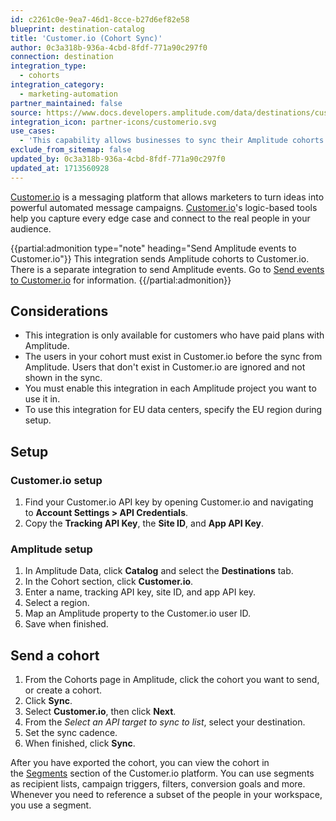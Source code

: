 ```yaml
---
id: c2261c0e-9ea7-46d1-8cce-b27d6ef82e58
blueprint: destination-catalog
title: 'Customer.io (Cohort Sync)'
author: 0c3a318b-936a-4cbd-8fdf-771a90c297f0
connection: destination
integration_type:
  - cohorts
integration_category:
  - marketing-automation
partner_maintained: false
source: https://www.docs.developers.amplitude.com/data/destinations/customerio-cohort/
integration_icon: partner-icons/customerio.svg
use_cases:
  - 'This capability allows businesses to sync their Amplitude cohorts with Customer.io. By integrating Amplitude cohorts into Customer.io, organizations can create targeted messaging campaigns based on user behavior captured in Amplitude. This enables personalized communication and engagement strategies tailored to specific customer segments, driving higher conversion rates and improved customer satisfaction.'
exclude_from_sitemap: false
updated_by: 0c3a318b-936a-4cbd-8fdf-771a90c297f0
updated_at: 1713560928
---
```

[Customer.io](http://customer.io/) is a messaging platform that allows marketers to turn ideas into powerful automated message campaigns. [Customer.io](http://customer.io/)'s logic-based tools help you capture every edge case and connect to the real people in your audience.

{{partial:admonition type="note" heading="Send Amplitude events to Customer.io"}}
This integration sends Amplitude cohorts to Customer.io. There is a separate integration to send Amplitude events. Go to [Send events to Customer.io](/docs/data/destination-catalog/customer-io) for information.
{{/partial:admonition}}

## Considerations

- This integration is only available for customers who have paid plans with Amplitude. 
- The users in your cohort must exist in Customer.io before the sync from Amplitude. Users that don't exist in Customer.io are ignored and not shown in the sync.
- You must enable this integration in each Amplitude project you want to use it in. 
- To use this integration for EU data centers, specify the EU region during setup.

## Setup

### Customer.io setup

1. Find your Customer.io API key by opening Customer.io and navigating to **Account Settings > API Credentials**.
2. Copy the **Tracking API Key**, the **Site ID**, and **App API Key**.

### Amplitude setup

1. In Amplitude Data, click **Catalog** and select the **Destinations** tab.
2. In the Cohort section, click **Customer.io**.
3. Enter a name, tracking API key, site ID, and app API key. 
4. Select a region. 
5. Map an Amplitude property to the Customer.io user ID. 
6. Save when finished.

## Send a cohort

1. From the Cohorts page in Amplitude, click the cohort you want to send, or create a cohort.
2. Click **Sync**.
3. Select **Customer.io**, then click **Next**.
4. From the *Select an API target to sync to list*, select your destination.
5. Set the sync cadence.
6. When finished, click **Sync**.
  
After you have exported the cohort, you can view the cohort in the [Segments](https://customer.io/docs/segments/) section of the Customer.io platform. You can use segments as recipient lists, campaign triggers, filters, conversion goals and more. Whenever you need to reference a subset of the people in your workspace, you use a segment.

